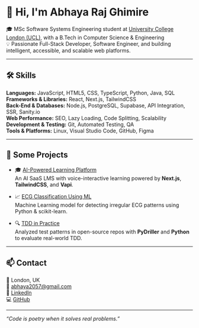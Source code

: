 # 👋 Hi, I'm Abhaya Raj Ghimire

🎓 MSc Software Systems Engineering student at [University College London (UCL)](https://www.ucl.ac.uk/), with a B.Tech in Computer Science & Engineering  
💡 Passionate Full-Stack Developer, Software Engineer, and building intelligent, accessible, and scalable web platforms.

---

## 🛠️ Skills

**Languages:** JavaScript, HTML5, CSS, TypeScript, Python, Java, SQL  
**Frameworks & Libraries:** React, Next.js, TailwindCSS  
**Back-End & Databases:** Node.js, PostgreSQL, Supabase, API Integration, SSR, Sanity.io  
**Web Performance:** SEO, Lazy Loading, Code Splitting, Scalability  
**Development & Testing:** Git, Automated Testing, QA  
**Tools & Platforms:** Linux, Visual Studio Code, GitHub, Figma  

---

## 🚀 Some Projects

- 🎓 [AI-Powered Learning Platform](https://github.com/Abhayaghmr11/Saas_LMS.git)  
  An AI SaaS LMS with voice-interactive learning powered by **Next.js**, **TailwindCSS**, and **Vapi**.

- 📈 [ECG Classification Using ML](https://github.com/Abhayaghmr11/ECG-Classification.git)  
  Machine Learning model for detecting irregular ECG patterns using Python & scikit-learn.

- 🔍 [TDD in Practice](https://github.com/Abhayaghmr11/ECG-Classification.git)  
  Analyzed test patterns in open-source repos with **PyDriller** and **Python** to evaluate real-world TDD.

---

## 📫 Contact

📍 London, UK  
📧 [abhaya2057@gmail.com](mailto:abhaya2057@gmail.com)  
🔗 [LinkedIn](https://www.linkedin.com/in/abhaya-raj-ghimire-0579b2228/)  
💻 [GitHub](https://github.com/Abhayaghmr11)

---

_“Code is poetry when it solves real problems.”_
